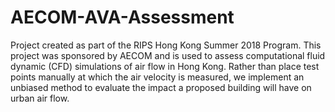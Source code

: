 # AECOM-AVA-Assessment
Project created as part of the RIPS Hong Kong Summer 2018 Program. This project was sponsored by AECOM and is used to assess computational fluid dynamic (CFD) simulations of air flow in Hong Kong. Rather than place test points manually at which the air velocity is measured, we implement an unbiased method to evaluate the impact a proposed building will have on urban air flow.
